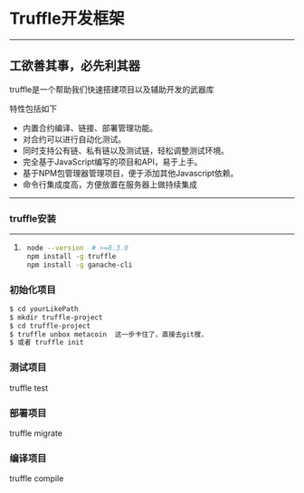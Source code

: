 # Truffle开发框架

------

## 工欲善其事，必先利其器

truffle是一个帮助我们快速搭建项目以及辅助开发的武器库

特性包括如下

- 内置合约编译、链接、部署管理功能。
- 对合约可以进行自动化测试。
- 同时支持公有链、私有链以及测试链，轻松调整测试环境。
- 完全基于JavaScript编写的项目和API，易于上手。
- 基于NPM包管理器管理项目，便于添加其他Javascript依赖。
- 命令行集成度高，方便放置在服务器上做持续集成

------

### truffle安装

------

1. ```bash
    node --version  # >=8.3.0
    npm install -g truffle
    npm install -g ganache-cli
    ```

### 初始化项目

```bash
$ cd yourLikePath
$ mkdir truffle-project
$ cd truffle-project
$ truffle unbox metacoin  这一步卡住了，直接去git搜，
$ 或者 truffle init
```

### 测试项目
truffle test
### 部署项目
truffle migrate
### 编译项目
truffle compile